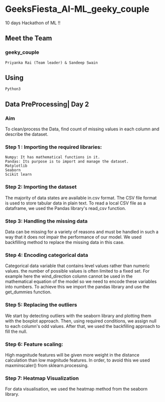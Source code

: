 # GeeksFiesta_AI-ML_geeky_couple
 10 days Hackathon of ML !!
 ## Meet the Team
 ### geeky_couple
    Priyanka Rai (Team leader) & Sandeep Swain
 ## Using
    Python3
 ## Data PreProcessing| Day 2
 ### Aim
  To clean/process the Data, find count of missing values in each column and describe the dataset.
  
### Step 1 : Importing the required libraries:
    Numpy: It has mathematical functions in it.
    Pandas: Its purpose is to import and manage the dataset.
    Matplotlib 
  	Seaborn
    Scikit learn
### Step 2: Importing the dataset
 The majority of data states are available in.csv format. The CSV file format is used to store tabular data in plain text. To read a local CSV file as a dataframe, we used the  Pandas library's read_csv function.
 
### Step 3: Handling the missing data
 Data can be missing for a variety of reasons and must be handled in such a way that it does not impair the performance of our model. We used backfilling method to replace the missing data in this case.

### Step 4: Encoding categorical data 
 Categorical data variable that contains level values rather than numeric values. the number of possible values is often limited to a fixed set. For example here the wind_direction column cannot be used in the mathematical equation of the model so we need to encode these variables into numbers. To achieve this we import the pandas library and use the get_dummies function.

### Step 5: Replacing the outliers
 We start by detecting outliers with the seaborn library and plotting them with the boxplot approach. Then, using required conditions, we assign null to each column's odd values. After that, we used the backfilling approach to fill the null.
        
### Step 6: Feature scaling:
 High magnitude features will be given more weight in the distance calculation than low magnitude features. In order, to avoid this we used maxminscaler() from sklearn.processing.
 
### Step 7: Heatmap Visualization
 For data visualisation, we used the heatmap method from the seaborn library.
    

 
     
